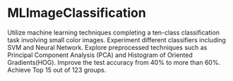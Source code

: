 # MLImageClassification

Utilize machine learning techniques completing a ten-class classification task involving small color images.
Experiment different classifiers including SVM and Neural Network. Explore preprocessed techniques such as Principal Component Analysis (PCA) and Histogram of Oriented Gradients(HOG).
Improve the test accuracy from 40% to more than 60%. Achieve Top 15 out of 123 groups.

